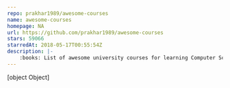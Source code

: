 ```yaml
---
repo: prakhar1989/awesome-courses
name: awesome-courses
homepage: NA
url: https://github.com/prakhar1989/awesome-courses
stars: 59066
starredAt: 2018-05-17T00:55:54Z
description: |-
    :books: List of awesome university courses for learning Computer Science!
---
```


[object Object]

